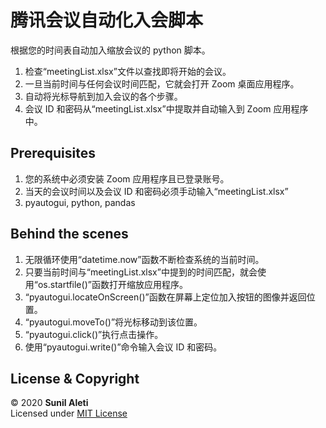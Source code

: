 # 腾讯会议自动化入会脚本
根据您的时间表自动加入缩放会议的 python 脚本。

<ol>
<li>检查“meetingList.xlsx”文件以查找即将开始的会议。</li>
<li>一旦当前时间与任何会议时间匹配，它就会打开 Zoom 桌面应用程序。</li>
<li>自动将光标导航到加入会议的各个步骤。</li>
<li>会议 ID 和密码从“meetingList.xlsx”中提取并自动输入到 Zoom 应用程序中。</li>
</ol>

## Prerequisites

<ol>
<li>您的系统中必须安装 Zoom 应用程序且已登录账号。</li>
<li>当天的会议时间以及会议 ID 和密码必须手动输入“meetingList.xlsx”</li>
  <li>pyautogui, python, pandas</li>
</ol>

## Behind the scenes

<ol>
<li>无限循环使用“datetime.now”函数不断检查系统的当前时间。</li>
<li>只要当前时间与“meetingList.xlsx”中提到的时间匹配，就会使用“os.startfile()”函数打开缩放应用程序。</li>
<li>“pyautogui.locateOnScreen()”函数在屏幕上定位加入按钮的图像并返回位置。</li>
<li>“pyautogui.moveTo()”将光标移动到该位置。</li>
<li>“pyautogui.click()”执行点击操作。</li>
<li>使用“pyautogui.write()”命令输入会议 ID 和密码。</li>
</ol>

## License & Copyright

© 2020 <b>Sunil Aleti</b><br>
Licensed under <a href="https://github.com/tiberstar/Automating_Zoom/blob/master/LICENSE">MIT License</a>
